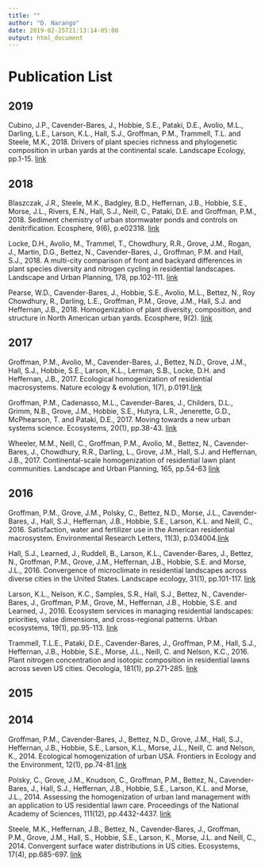 ```yaml
---
title: ""
author: "D. Narango"
date: 2019-02-25T21:13:14-05:00
output: html_document
---
```


# **Publication List**

## **2019**  
Cubino, J.P., Cavender-Bares, J., Hobbie, S.E., Pataki, D.E., Avolio, M.L., Darling, L.E., Larson, K.L., Hall, S.J., Groffman, P.M., Trammell, T.L. and Steele, M.K., 2018. Drivers of plant species richness and phylogenetic composition in urban yards at the continental scale. Landscape Ecology, pp.1-15. [link](https://link.springer.com/article/10.1007/s10980-018-0744-7)  


## **2018**  
Blaszczak, J.R., Steele, M.K., Badgley, B.D., Heffernan, J.B., Hobbie, S.E., Morse, J.L., Rivers, E.N., Hall, S.J., Neill, C., Pataki, D.E. and Groffman, P.M., 2018. Sediment chemistry of urban stormwater ponds and controls on denitrification. Ecosphere, 9(6), p.e02318. [link](https://esajournals.onlinelibrary.wiley.com/doi/full/10.1002/ecs2.2318)  

Locke, D.H., Avolio, M., Trammel, T., Chowdhury, R.R., Grove, J.M., Rogan, J., Martin, D.G., Bettez, N., Cavender-Bares, J., Groffman, P.M. and Hall, S.J., 2018. A multi-city comparison of front and backyard differences in plant species diversity and nitrogen cycling in residential landscapes. Landscape and Urban Planning, 178, pp.102-111. [link](https://www.sciencedirect.com/science/article/pii/S0169204618304353)

Pearse, W.D., Cavender-Bares, J., Hobbie, S.E., Avolio, M.L., Bettez, N., Roy Chowdhury, R., Darling, L.E., Groffman, P.M., Grove, J.M., Hall, S.J. and Heffernan, J.B., 2018. Homogenization of plant diversity, composition, and structure in North American urban yards. Ecosphere, 9(2). [link](https://esajournals.onlinelibrary.wiley.com/doi/pdf/10.1002/ecs2.2105)  

## **2017**  
Groffman, P.M., Avolio, M., Cavender-Bares, J., Bettez, N.D., Grove, J.M., Hall, S.J., Hobbie, S.E., Larson, K.L., Lerman, S.B., Locke, D.H. and Heffernan, J.B., 2017. Ecological homogenization of residential macrosystems. Nature ecology & evolution, 1(7), p.0191.[link](https://www.nature.com/articles/s41559-017-0191)  

Groffman, P.M., Cadenasso, M.L., Cavender-Bares, J., Childers, D.L., Grimm, N.B., Grove, J.M., Hobbie, S.E., Hutyra, L.R., Jenerette, G.D., McPhearson, T. and Pataki, D.E., 2017. Moving towards a new urban systems science. Ecosystems, 20(1), pp.38-43. [link](https://link.springer.com/article/10.1007/s10021-016-0053-4)  

Wheeler, M.M., Neill, C., Groffman, P.M., Avolio, M., Bettez, N., Cavender-Bares, J., Chowdhury, R.R., Darling, L., Grove, J.M., Hall, S.J. and Heffernan, J.B., 2017. Continental-scale homogenization of residential lawn plant communities. Landscape and Urban Planning, 165, pp.54-63  [link](/American-Residential-Macrosystems/publication/wheeler-lawn-lup/)  

 
## **2016**
Groffman, P.M., Grove, J.M., Polsky, C., Bettez, N.D., Morse, J.L., Cavender-Bares, J., Hall, S.J., Heffernan, J.B., Hobbie, S.E., Larson, K.L. and Neill, C., 2016. Satisfaction, water and fertilizer use in the American residential macrosystem. Environmental Research Letters, 11(3), p.034004.[link](https://iopscience.iop.org/article/10.1088/1748-9326/11/3/034004/meta)  

Hall, S.J., Learned, J., Ruddell, B., Larson, K.L., Cavender-Bares, J., Bettez, N., Groffman, P.M., Grove, J.M., Heffernan, J.B., Hobbie, S.E. and Morse, J.L., 2016. Convergence of microclimate in residential landscapes across diverse cities in the United States. Landscape ecology, 31(1), pp.101-117. [link](https://link.springer.com/article/10.1007%2Fs10980-015-0297-y)  

Larson, K.L., Nelson, K.C., Samples, S.R., Hall, S.J., Bettez, N., Cavender-Bares, J., Groffman, P.M., Grove, M., Heffernan, J.B., Hobbie, S.E. and Learned, J., 2016. Ecosystem services in managing residential landscapes: priorities, value dimensions, and cross-regional patterns. Urban ecosystems, 19(1), pp.95-113. [link](https://link.springer.com/article/10.1007/s11252-015-0477-1)  

Trammell, T.L.E., Pataki, D.E., Cavender-Bares, J., Groffman, P.M., Hall, S.J., Heffernan, J.B., Hobbie, S.E., Morse, J.L., Neill, C. and Nelson, K.C., 2016. Plant nitrogen concentration and isotopic composition in residential lawns across seven US cities. Oecologia, 181(1), pp.271-285. [link](https://link.springer.com/article/10.1007/s00442-016-3566-9)  

## **2015**  

## **2014**
Groffman, P.M., Cavender-Bares, J., Bettez, N.D., Grove, J.M., Hall, S.J., Heffernan, J.B., Hobbie, S.E., Larson, K.L., Morse, J.L., Neill, C. and Nelson, K., 2014. Ecological homogenization of urban USA. Frontiers in Ecology and the Environment, 12(1), pp.74-81.[link](https://esajournals.onlinelibrary.wiley.com/doi/full/10.1890/120374)  

Polsky, C., Grove, J.M., Knudson, C., Groffman, P.M., Bettez, N., Cavender-Bares, J., Hall, S.J., Heffernan, J.B., Hobbie, S.E., Larson, K.L. and Morse, J.L., 2014. Assessing the homogenization of urban land management with an application to US residential lawn care. Proceedings of the National Academy of Sciences, 111(12), pp.4432-4437. [link](https://www.pnas.org/content/111/12/4432.short)  

Steele, M.K., Heffernan, J.B., Bettez, N., Cavender-Bares, J., Groffman, P.M., Grove, J.M., Hall, S., Hobbie, S.E., Larson, K., Morse, J.L. and Neill, C., 2014. Convergent surface water distributions in US cities. Ecosystems, 17(4), pp.685-697. [link](https://link.springer.com/article/10.1007/s10021-014-9751-y)  
